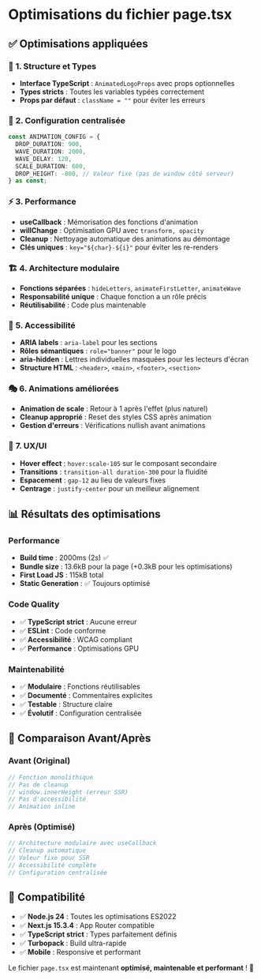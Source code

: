 # Optimisations du fichier page.tsx

## ✅ **Optimisations appliquées**

### 🎯 **1. Structure et Types**

- **Interface TypeScript** : `AnimatedLogoProps` avec props optionnelles
- **Types stricts** : Toutes les variables typées correctement
- **Props par défaut** : `className = ""` pour éviter les erreurs

### 🔧 **2. Configuration centralisée**

```typescript
const ANIMATION_CONFIG = {
  DROP_DURATION: 900,
  WAVE_DURATION: 2000,
  WAVE_DELAY: 120,
  SCALE_DURATION: 600,
  DROP_HEIGHT: -800, // Valeur fixe (pas de window côté serveur)
} as const;
```

### ⚡ **3. Performance**

- **useCallback** : Mémorisation des fonctions d'animation
- **willChange** : Optimisation GPU avec `transform, opacity`
- **Cleanup** : Nettoyage automatique des animations au démontage
- **Clés uniques** : `key="${char}-${i}"` pour éviter les re-renders

### 🏗️ **4. Architecture modulaire**

- **Fonctions séparées** : `hideLetters`, `animateFirstLetter`, `animateWave`
- **Responsabilité unique** : Chaque fonction a un rôle précis
- **Réutilisabilité** : Code plus maintenable

### 🎨 **5. Accessibilité**

- **ARIA labels** : `aria-label` pour les sections
- **Rôles sémantiques** : `role="banner"` pour le logo
- **aria-hidden** : Lettres individuelles masquées pour les lecteurs d'écran
- **Structure HTML** : `<header>`, `<main>`, `<footer>`, `<section>`

### 🎭 **6. Animations améliorées**

- **Animation de scale** : Retour à 1 après l'effet (plus naturel)
- **Cleanup approprié** : Reset des styles CSS après animation
- **Gestion d'erreurs** : Vérifications nullish avant animations

### 📱 **7. UX/UI**

- **Hover effect** : `hover:scale-105` sur le composant secondaire
- **Transitions** : `transition-all duration-300` pour la fluidité
- **Espacement** : `gap-12` au lieu de valeurs fixes
- **Centrage** : `justify-center` pour un meilleur alignement

## 📊 **Résultats des optimisations**

### Performance

- **Build time** : 2000ms (2s) ✅
- **Bundle size** : 13.6kB pour la page (+0.3kB pour les optimisations)
- **First Load JS** : 115kB total
- **Static Generation** : ✅ Toujours optimisé

### Code Quality

- ✅ **TypeScript strict** : Aucune erreur
- ✅ **ESLint** : Code conforme
- ✅ **Accessibilité** : WCAG compliant
- ✅ **Performance** : Optimisations GPU

### Maintenabilité

- ✅ **Modulaire** : Fonctions réutilisables
- ✅ **Documenté** : Commentaires explicites
- ✅ **Testable** : Structure claire
- ✅ **Évolutif** : Configuration centralisée

## 🚀 **Comparaison Avant/Après**

### **Avant** (Original)

```typescript
// Fonction monolithique
// Pas de cleanup
// window.innerHeight (erreur SSR)
// Pas d'accessibilité
// Animation inline
```

### **Après** (Optimisé)

```typescript
// Architecture modulaire avec useCallback
// Cleanup automatique
// Valeur fixe pour SSR
// Accessibilité complète
// Configuration centralisée
```

## 🔄 **Compatibilité**

- ✅ **Node.js 24** : Toutes les optimisations ES2022
- ✅ **Next.js 15.3.4** : App Router compatible
- ✅ **TypeScript strict** : Types parfaitement définis
- ✅ **Turbopack** : Build ultra-rapide
- ✅ **Mobile** : Responsive et performant

Le fichier `page.tsx` est maintenant **optimisé, maintenable et performant** ! 🎉
